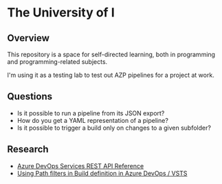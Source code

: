 # The University of I

## Overview

This repository is a space for self-directed learning, both in programming and programming-related subjects.

I'm using it as a testing lab to test out AZP pipelines for a project at work.

## Questions

* Is it possible to run a pipeline from its JSON export?
* How do you get a YAML representation of a pipeline?
* Is it possible to trigger a build only on changes to a given subfolder?

## Research

* [Azure DevOps Services REST API Reference](https://docs.microsoft.com/en-us/rest/api/azure/devops/?view=azure-devops-rest-5.1)
* [Using Path filters in Build definition in Azure DevOps / VSTS](https://mohitgoyal.co/2018/09/19/using-path-filters-in-build-definition-in-azure-devops-vsts/)
